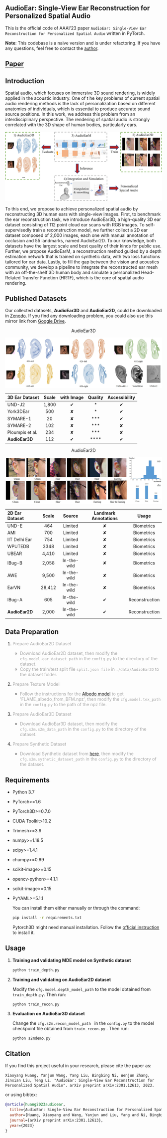 ## AudioEar: Single-View Ear Reconstruction for Personalized Spatial Audio

This is the official code of AAAI'23 paper ``AudioEar: Single-View Ear Reconstruction for Personalized Spatial Audio`` written in PyTorch.

**Note**: This codebase is a naive version and is under refactoring. If you have any questions, feel free to contact the <a href="mailto:huangxiaoyang@sjtu.edu.cn">author</a>.

## [Paper](https://arxiv.org/abs/2301.12613)

## Introduction

Spatial audio, which focuses on immersive 3D sound rendering, is widely applied in the acoustic industry. One of t   he key problems of current spatial audio rendering methods is the lack of personalization based on different anatomies of individuals, which is essential to produce accurate sound source positions. In this work, we address this problem from an interdisciplinary perspective. The rendering of spatial audio is strongly correlated with the 3D shape of human bodies, particularly ears. 

![](./assets/pipeline.jpg)

To this end, we propose to achieve personalized spatial audio by reconstructing 3D human ears with single-view images. First, to benchmark the ear reconstruction task, we introduce AudioEar3D, a high-quality 3D ear dataset consisting of 112 point cloud ear scans with RGB images. To self-supervisedly train a reconstruction model, we further collect a 2D ear dataset composed of 2,000 images, each one with manual annotation of occlusion and 55 landmarks, named AudioEar2D. To our knowledge, both datasets have the largest scale and best quality of their kinds for public use. Further, we propose AudioEarM, a reconstruction method guided by a depth estimation network that is trained on synthetic data, with two loss functions tailored for ear data. Lastly, to fill the gap between the vision and acoustics community, we develop a pipeline to integrate the reconstructed ear mesh with an off-the-shelf 3D human body and simulate a personalized Head-Related Transfer Function (HRTF), which is the core of spatial audio rendering.

## Published Datasets

Our collected datasets, **AudioEar3D** and **AudioEar2D**, could be downloaded in [Zenodo](https://zenodo.org/record/7581758#.Y9iGcHBByNd).  If you find any downloading problem, you could also use this mirror link from [Google Drive](https://drive.google.com/drive/folders/1fWTtaFVkEAgLQRz55h8jQt7eJ6omFjxK?usp=sharing). 



<center>AudioEar3D

![](./assets/audioear3d.jpg)

| 3D Ear Dataset  | Scale  | with Image| Quality| Accessibility|
|:----            | :----: |  :----:   | :----: | :----:       |  
|UND-J2           | 1,800  |&#10004;   |\*      |&#10004;      |
|York3DEar        | 500    |&#10008;   |\*      |&#10004;      |
|SYMARE-1         | 20     |&#10008;   |\*\*\*  |&#10004;      |
|SYMARE-2         | 102    |&#10008;   |\*\*\*  |&#10008;      |
|Ploumpis et al.  | 234    |&#10008;   |\*\*\*  |&#10008;      |
|**AudioEar3D**   | 112    |&#10004;   |\*\*\*\*|&#10004;      |

</center>

<center>AudioEar2D

![](./assets/audioear2d.jpg)

| 2D Ear Dataset | Scale  | Source    |Landmark Annotations| Usage     |
|:----           | :----: |  :----:   | :----:    |:----:     |  
|UND-E           | 464    |Limited   |&#10008;      |Biometrics      |
|AMI             | 700    |Limited   |&#10008;      |Biometrics      |
|IIT Delhi Ear   | 754    |Limited   |&#10008;  |Biometrics      |
|WPUTEDB         | 3348   |Limited   |&#10008;  |Biometrics      |
|UBEAR           | 4,410  |Limited   |&#10008;  |Biometrics      |
|IBug-B          | 2,058  |In-the-wild   |&#10008;  |Biometrics      |
|AWE             | 9,500  |In-the-wild   |&#10008;  |Biometrics      |
|EarVN           | 28,412 |In-the-wild   |&#10008;  |Biometrics      |
|IBug-A          | 605    |In-the-wild   |&#10004;  |Reconstruction     |
|**AudioEar2D**  | 2,000  |In-the-wild   |&#10004;  |Reconstruction      |


</center>


## Data Preparation

1. <font color=#A9A9A9>Prepare AudioEar2D Dataset</font>

   - <font color=#A9A9A9>Download AudioEar2D dataset, then modify the ``cfg.model.ear_dataset_path`` in the ``config.py`` to the directory of the dataset.</font>
   - <font color=#A9A9A9>Copy the train/test split file ``split.json file`` in ``./data/AudioEar2D`` to the dataset folder.</font>
   
2. <font color=#A9A9A9>Prepare Texture Model</font>
   
   - <font color=#A9A9A9>Follow the instructions for the [Albedo model](https://github.com/TimoBolkart/BFM_to_FLAME) to get 'FLAME_albedo_from_BFM.npz', then modify the ``cfg.model.tex_path`` in the ``config.py`` to the path of the npz file.</font>
   
3. <font color=#A9A9A9>Prepare AudioEar3D Dataset</font>
   
   - <font color=#A9A9A9>Download AudioEar3D dataset, then modify the ``cfg.s2m.s2m_data_path`` in the ``config.py`` to the directory of the dataset. </font>
   
4. <font color=#A9A9A9>Prepare Synthetic Dataset</font>

   - <font color=#A9A9A9>Download Synthetic dataset from [here](None), then modify the ``cfg.s2m.sythetic_dataset_path`` in the ``config.py`` to the directory of the dataset. </font>


## Requirements


- Python 3.7 

- PyTorch>=1.6

- PyTorch3D>=0.7.0

- CUDA Toolkit>10.2

- Trimesh>=3.9

- numpy>=1.18.5

- scipy>=1.4.1 

- chumpy>=0.69

- scikit-image>=0.15 

- opencv-python>=4.1.1 

- scikit-image>=0.15

- PyYAML>=5.1.1 

  You can install them either manually or through the command:

  ``` bash
  pip install -r requirements.txt
  ```

  Pytorch3D might need manual installation. Follow the [official instruction](https://github.com/facebookresearch/pytorch3d) to install it.




## Usage

1. **Training and validating MDE model on Synthetic dataset**

   ```python
   python train_depth.py
   ```

2. **Training and validating on AudioEar2D dataset**

   Modify the  ``cfg.model.depth_model_path``  to the model obtained from ``train_depth.py``. Then run:

   ```python
   python train_recon.py
   ```

3. **Evaluation on AudioEar3D dataset**

   Change the ``cfg.s2m.recon_model_path `` in the ``config.py`` to the model checkpoint file obtained from ``train_recon.py`` . Then run:

   ```
   python s2mdemo.py
   ```

## Citation

If you find this project useful in your research, please cite the paper as:

```
Xiaoyang Huang, Yanjun Wang, Yang Liu, Bingbing Ni, Wenjun Zhang, Jinxian Liu, Teng Li. "AudioEar: Single-View Ear Reconstruction for Personalized Spatial Audio". arXiv preprint arXiv:2301.12613, 2023.
```

or using bibtex:

``` bibtex
@article{huang2023audioear,
  title={AudioEar: Single-View Ear Reconstruction for Personalized Spatial Audio},
  author={Huang, Xiaoyang and Wang, Yanjun and Liu, Yang and Ni, Bingbing and Zhang Wenjun and Liu Jinxian and Li, Teng},
  journal={arXiv preprint arXiv:2301.12613},
  year={2023}
}
```
